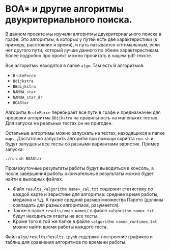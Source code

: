 # BOA* и другие алгоритмы двукритериального поиска.

В данном проекте мы изучали алгоритмы двукритериального поиска в графе. Это алгоритмы, в которых у путей есть две характеристики (к примеру, расстояние и время), и путь называется оптимальным, если нет другого пути, который лучше данного по обеим характеристикам. Более подробно про проект можно прочитать в нашем pdf-тексте.

Все алгоритмы находятся в папке `algo`. Там есть 6 алгоритмов:

* `BruteForce`
* `Bdijkstra`
* `BBdijkstra`
* `NAMOA_star`
* `NAMOA_star_dr`
* `BOAStar`

Алгоритм `BruteForce` перебирает все пути в графе и предназначен для проверки алгоритма `BDijkstra` на правильность на маленьких тестах. Для запуска на реальных тестах он не пригоден.

Остальные алгортимы можно запускать на тестах, находящихся в папке `maps`. Достаточно запустить алгоритм при помощи скрипта `run.sh` и будут запущены все тесты со разными вариантами эвристик. Пример запуска:

```
./run.sh BOAStar
```

Промежуточные результаты работы будут выводиться в консоль, а после завершения работы окончательные результаты можно будет найти в выходных файлах.

* Файл `results_<algorithm name>_cal.txt` содержит статистику по каждой карте и эвристике для алгоритма: среднее время работы, медиана и т.д. А также средний размер множества Парето (должны совпадать для разных алгоритмов, разумеется).
* Также в папке `results/<map name>/`  в файле `<algorithm name>.txt` будут находиться ответы на все тесты.
* Кроме того в той же папке в файле `<algorithm name>_runtimes.txt` можно найти время работы каждого теста.


Файл `algo/results/Results.ipynb` содержит построение графиков и таблиц для сравнения алгоритмов по времени работы.

